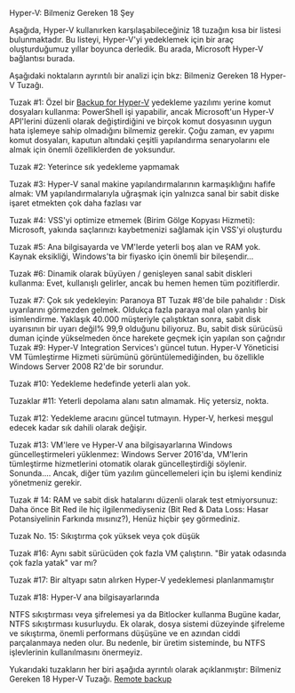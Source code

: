 Hyper-V: Bilmeniz Gereken 18 Şey

Aşağıda, Hyper-V kullanırken karşılaşabileceğiniz 18 tuzağın kısa bir listesi bulunmaktadır. Bu listeyi, Hyper-V'yi yedeklemek için bir araç oluşturduğumuz yıllar boyunca derledik. Bu arada, Microsoft Hyper-V bağlantısı burada.

Aşağıdaki noktaların ayrıntılı bir analizi için bkz: Bilmeniz Gereken 18 Hyper-V Tuzağı.

Tuzak #1: Özel bir [Backup for Hyper-V](https://backupchain.com/en/hyper-v-backup/) yedekleme yazılımı yerine komut dosyaları kullanma: PowerShell işi yapabilir, ancak Microsoft'un Hyper-V API'lerini düzenli olarak değiştirdiğini ve birçok komut dosyasının uygun hata işlemeye sahip olmadığını bilmemiz gerekir. Çoğu zaman, ev yapımı komut dosyaları, kaputun altındaki çeşitli yapılandırma senaryolarını ele almak için önemli özelliklerden de yoksundur.

Tuzak #2: Yeterince sık yedekleme
yapmamak 

Tuzak #3: Hyper-V sanal makine yapılandırmalarının karmaşıklığını hafife almak: VM yapılandırmalarıyla uğraşmak için yalnızca sanal bir sabit diske işaret etmekten
çok daha fazlası var 

Tuzak #4: VSS'yi optimize etmemek (Birim Gölge Kopyası Hizmeti): Microsoft, yakında saçlarınızı kaybetmenizi sağlamak için VSS'yi oluşturdu

Tuzak #5: Ana bilgisayarda ve VM'lerde yeterli boş alan ve RAM yok. Kaynak eksikliği, Windows'ta bir fiyasko için önemli bir bileşendir...

Tuzak #6: Dinamik olarak büyüyen / genişleyen sanal sabit diskleri kullanma: Evet, kullanışlı gelirler, ancak bu hemen hemen tüm pozitiflerdir.

Tuzak #7: Çok sık yedekleyin: Paranoya BT Tuzak #8'de bile pahalıdır
: Disk uyarılarını görmezden gelmek. Oldukça fazla paraya mal olan yanlış bir isimlendirme. Yaklaşık 40.000 müşteriyle çalıştıktan sonra, sabit disk uyarısının bir uyarı değil% 99,9 olduğunu biliyoruz. Bu, sabit disk sürücüsü duman içinde yükselmeden
önce harekete geçmek için yapılan son çağrıdır Tuzak #9: Hyper-V Integration Services'ı güncel tutun. Hyper-V Yöneticisi VM Tümleştirme Hizmeti sürümünü görüntülemediğinden, bu özellikle Windows Server 2008 R2'de bir sorundur.

Tuzak #10: Yedekleme hedefinde yeterli alan yok.

Tuzaklar #11: Yeterli depolama alanı satın almamak. Hiç yetersiz, nokta.

Tuzak #12: Yedekleme aracını güncel tutmayın. Hyper-V, herkesi meşgul edecek kadar sık dahili olarak değişir.

Tuzak #13: VM'lere ve Hyper-V ana bilgisayarlarına Windows güncelleştirmeleri yüklenmez: Windows Server 2016'da, VM'lerin tümleştirme hizmetlerini otomatik olarak güncelleştirdiği söylenir. Sonunda.... Ancak, diğer tüm yazılım güncellemeleri için bu işlemi kendiniz yönetmeniz gerekir.

Tuzak # 14: RAM ve sabit disk hatalarını düzenli olarak test etmiyorsunuz: Daha önce Bit Red ile hiç ilgilenmediyseniz (Bit Red & Data Loss: Hasar Potansiyelinin Farkında mısınız?), Henüz hiçbir şey görmediniz.

Tuzak No. 15: Sıkıştırma çok yüksek veya çok düşük

Tuzak #16: Aynı sabit sürücüden çok fazla VM çalıştırın. "Bir yatak odasında çok fazla yatak" var mı?

Tuzak #17: Bir altyapı satın alırken Hyper-V yedeklemesi planlanmamıştır

Tuzak #18: Hyper-V ana bilgisayarlarında

NTFS sıkıştırması veya şifrelemesi ya da Bitlocker kullanma Bugüne kadar, NTFS sıkıştırması kusurluydu. Ek olarak, dosya sistemi düzeyinde şifreleme ve sıkıştırma, önemli performans düşüşüne ve en azından ciddi parçalanmaya neden olur. Bu nedenle, bir üretim sisteminde, bu NTFS işlevlerinin kullanılmasını önermeyiz.

Yukarıdaki tuzakların her biri aşağıda ayrıntılı olarak açıklanmıştır: Bilmeniz Gereken 18 Hyper-V Tuzağı. [Remote backup](https://backupchain.com/en/remote-backup-software/)
